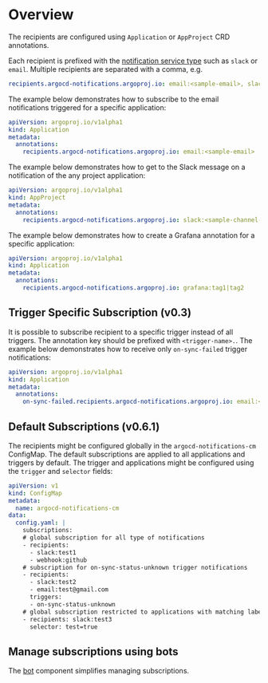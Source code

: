 # Overview

The recipients are configured using `Application` or `AppProject` CRD annotations. 

Each recipient is prefixed with the [notification service type](../services/overview.md) such as `slack` or `email`. Multiple recipients are separated with a comma, e.g.

```yaml
recipients.argocd-notifications.argoproj.io: email:<sample-email>, slack:<sample-channel-name>
```

The example below demonstrates how to subscribe to the email notifications triggered for a specific application:

```yaml
apiVersion: argoproj.io/v1alpha1
kind: Application
metadata:
  annotations:
    recipients.argocd-notifications.argoproj.io: email:<sample-email>
```

The example below demonstrates how to get to the Slack message on a notification of the any project application:

```yaml
apiVersion: argoproj.io/v1alpha1
kind: AppProject
metadata:
  annotations:
    recipients.argocd-notifications.argoproj.io: slack:<sample-channel-name>
```

The example below demonstrates how to create a Grafana annotation for a specific application:

```yaml
apiVersion: argoproj.io/v1alpha1
kind: Application
metadata:
  annotations:
    recipients.argocd-notifications.argoproj.io: grafana:tag1|tag2
```

## Trigger Specific Subscription (v0.3)

It is possible to subscribe recipient to a specific trigger instead of all triggers. The annotation key should be
prefixed with `<trigger-name>.`. The example below demonstrates how to receive only `on-sync-failed` trigger
notifications:

```yaml
apiVersion: argoproj.io/v1alpha1
kind: Application
metadata:
  annotations:
    on-sync-failed.recipients.argocd-notifications.argoproj.io: email:<sample-email>:test
```

## Default Subscriptions (v0.6.1)

The recipients might be configured globally in the `argocd-notifications-cm` ConfigMap. The default subscriptions
are applied to all applications and triggers by default. The trigger and applications might be configured using the
`trigger` and `selector` fields:

```yaml
apiVersion: v1
kind: ConfigMap
metadata:
  name: argocd-notifications-cm
data:
  config.yaml: |
    subscriptions:
    # global subscription for all type of notifications
    - recipients:
      - slack:test1
      - webhook:github
    # subscription for on-sync-status-unknown trigger notifications
    - recipients:
      - slack:test2
      - email:test@gmail.com
      triggers:
      - on-sync-status-unknown
    # global subscription restricted to applications with matching labels only
    - recipients: slack:test3
      selector: test=true
```
 
## Manage subscriptions using bots

The [bot](./bot.md) component simplifies managing subscriptions.